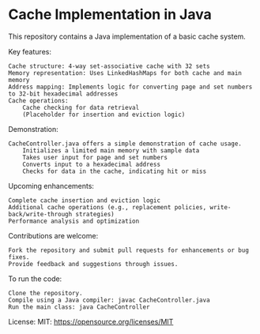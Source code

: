 # Cache Implementation in Java

This repository contains a Java implementation of a basic cache system.

Key features:

    Cache structure: 4-way set-associative cache with 32 sets
    Memory representation: Uses LinkedHashMaps for both cache and main memory
    Address mapping: Implements logic for converting page and set numbers to 32-bit hexadecimal addresses
    Cache operations:
        Cache checking for data retrieval
        (Placeholder for insertion and eviction logic)

Demonstration:

    CacheController.java offers a simple demonstration of cache usage.
        Initializes a limited main memory with sample data
        Takes user input for page and set numbers
        Converts input to a hexadecimal address
        Checks for data in the cache, indicating hit or miss

Upcoming enhancements:

    Complete cache insertion and eviction logic
    Additional cache operations (e.g., replacement policies, write-back/write-through strategies)
    Performance analysis and optimization

Contributions are welcome:

    Fork the repository and submit pull requests for enhancements or bug fixes.
    Provide feedback and suggestions through issues.

To run the code:

    Clone the repository.
    Compile using a Java compiler: javac CacheController.java
    Run the main class: java CacheController

License: MIT: https://opensource.org/licenses/MIT
